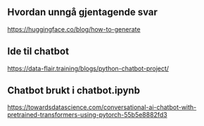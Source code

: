 ## Hvordan unngå gjentagende svar
https://huggingface.co/blog/how-to-generate

## Ide til chatbot
https://data-flair.training/blogs/python-chatbot-project/ 

## Chatbot brukt i chatbot.ipynb
https://towardsdatascience.com/conversational-ai-chatbot-with-pretrained-transformers-using-pytorch-55b5e8882fd3 